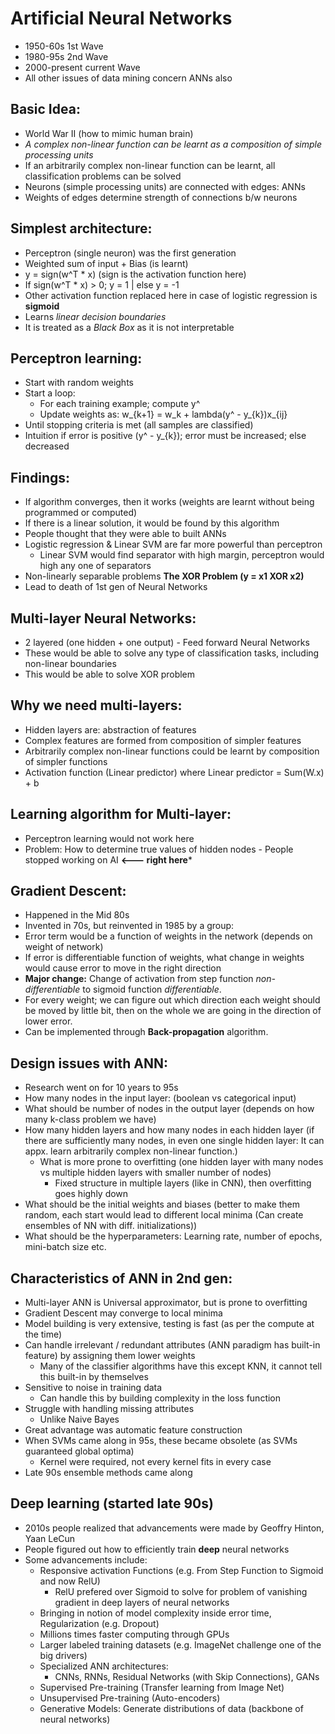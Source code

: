 # Artificial Neural Networks
- 1950-60s 1st Wave
- 1980-95s 2nd Wave
- 2000-present current Wave
- All other issues of data mining concern ANNs also

## Basic Idea:
- World War II (how to mimic human brain)
- *A complex non-linear function can be learnt as a composition of simple processing units*
- If an arbitrarily complex non-linear function can be learnt, all classification problems can be solved
- Neurons (simple processing units) are connected with edges: ANNs
- Weights of edges determine strength of connections b/w neurons

## Simplest architecture:
- Perceptron (single neuron) was the first generation
- Weighted sum of input + Bias (is learnt)
- y = sign(w^T * x) (sign is the activation function here)
- If sign(w^T * x) > 0; y = 1 | else y = -1
- Other activation function replaced here in case of logistic regression is **sigmoid**
- Learns *linear decision boundaries*
- It is treated as a *Black Box* as it is not interpretable

## Perceptron learning:
- Start with random weights
- Start a loop:
	- For each training example; compute y^
	- Update weights as: w_{k+1} = w_k + lambda(y^ - y_{k})x_{ij}
- Until stopping criteria is met (all samples are classified)
- Intuition if error is positive (y^ - y_{k}); error must be increased; else decreased

## Findings:
- If algorithm converges, then it works (weights are learnt without being programmed or computed)
- If there is a linear solution, it would be found by this algorithm
- People thought that they were able to built ANNs
- Logistic regression & Linear SVM are far more powerful than perceptron
	- Linear SVM would find separator with high margin, perceptron would high any one of separators
- Non-linearly separable problems **The XOR Problem (y = x1 XOR x2)**
- Lead to death of 1st gen of Neural Networks

## Multi-layer Neural Networks:
- 2 layered (one hidden + one output) - Feed forward Neural Networks
- These would be able to solve any type of classification tasks, including non-linear boundaries
- This would be able to solve XOR problem

## Why we need multi-layers:
- Hidden layers are: abstraction of features
- Complex features are formed from composition of simpler features
- Arbitrarily complex non-linear functions could be learnt by composition of simpler functions
- Activation function (Linear predictor) where Linear predictor = Sum(W.x) + b

## Learning algorithm for Multi-layer:
- Perceptron learning would not work here
- Problem: How to determine true values of hidden nodes - People stopped working on AI **<--- right here***

## Gradient Descent:
- Happened in the Mid 80s 
- Invented in 70s, but reinvented in 1985 by a group: 
- Error term would be a function of weights in the network (depends on weight of network)
- If error is differentiable function of weights, what change in weights would cause error to move in the right direction
- **Major change:** Change of activation from step function *non-differentiable* to sigmoid function *differentiable*.
- For every weight; we can figure out which direction each weight should be moved by little bit, then on the whole we are going in the direction of lower error.
- Can be implemented through **Back-propagation** algorithm.

## Design issues with ANN:
- Research went on for 10 years to 95s
- How many nodes in the input layer: (boolean vs categorical input)
- What should be number of nodes in the output layer (depends on how many k-class problem we have)
- How many hidden layers and how many nodes in each hidden layer (if there are sufficiently many nodes, in even one single hidden layer: It can appx. learn arbitrarily complex non-linear function.)
	- What is more prone to overfitting (one hidden layer with many nodes vs multiple hidden layers with smaller number of nodes)
		- Fixed structure in multiple layers (like in CNN), then overfitting goes highly down
- What should be the initial weights and biases (better to make them random, each start would lead to different local minima (Can create ensembles of NN with diff. initializations))
- What should be the hyperparameters: Learning rate, number of epochs, mini-batch size etc.

## Characteristics of ANN in 2nd gen:
- Multi-layer ANN is Universal approximator, but is prone to overfitting
- Gradient Descent may converge to local minima
- Model building is very extensive, testing is fast (as per the compute at the time)
- Can handle irrelevant / redundant attributes (ANN paradigm has built-in feature) by assigning them lower weights
	- Many of the classifier algorithms have this except KNN, it cannot tell this built-in by themselves
- Sensitive to noise in training data
	- Can handle this by building complexity in the loss function
- Struggle with handling missing attributes
	- Unlike Naive Bayes
- Great advantage was automatic feature construction
- When SVMs came along in 95s, these became obsolete (as SVMs guaranteed global optima)
	- Kernel were required, not every kernel fits in every case
- Late 90s ensemble methods came along

## Deep learning (started late 90s)
- 2010s people realized that advancements were made by Geoffry Hinton, Yaan LeCun
- People figured out how to efficiently train **deep** neural networks
- Some advancements include:
	- Responsive activation Functions (e.g. From Step Function to Sigmoid and now RelU)
		- RelU prefered over Sigmoid to solve for problem of vanishing gradient in deep layers of neural networks
	- Bringing in notion of model complexity inside error time, Regularization (e.g. Dropout)
	- Millions times faster computing through GPUs
	- Larger labeled training datasets (e.g. ImageNet challenge one of the big drivers)
	- Specialized ANN architectures:
		- CNNs, RNNs, Residual Networks (with Skip Connections), GANs
	- Supervised Pre-training (Transfer learning from Image Net)
	- Unsupervised Pre-training (Auto-encoders)
	- Generative Models: Generate distributions of data (backbone of neural networks)


	
